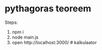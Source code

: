 # pythagoras teoreem



Steps:
1. npm i
2. node main.js
3. open http://localhost:3000/
#   k a l k u l a a t o r  
 